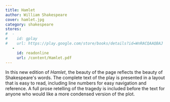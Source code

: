 ```yaml
---
title: Hamlet
author: William Shakespeare
cover: hamlet.jpg
category: shakespeare
stores:
#  -
#    id: gplay
#    url: https://play.google.com/store/books/details?id=WnRACQAAQBAJ
   -
     id: readonline
     url: /content/Hamlet.pdf
---
```

In this new edition of *Hamlet*, the beauty of the page reflects the beauty of Shakespeare's words. The complete text of the play is presented in a layout that is easy to read, including line numbers for easy navigation and reference. A full prose retelling of the tragedy is included before the text for anyone who would like a more condensed version of the plot.
